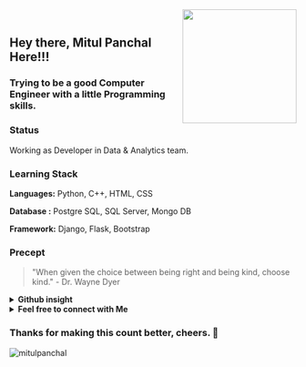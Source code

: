 <img align='right' src='https://media.giphy.com/media/bcKmIWkUMCjVm/giphy.gif' width='200"'>
<br>

## Hey there, Mitul Panchal Here!!!
### Trying to be a good Computer Engineer with a little Programming skills.

### Status
<p> Working as Developer in Data & Analytics team. </p>

### Learning Stack
<p> <b>Languages:</b> Python, C++, HTML, CSS </p>
<p> <b>Database :</b> Postgre SQL, SQL Server, Mongo DB </p>
<p> <b>Framework:</b> Django, Flask, Bootstrap </p>

### Precept

> "When given the choice between being right and being kind, choose kind." - Dr. Wayne Dyer

<!--
<details>
  <summary><b>Learning Stack</b></summary>
  <br>
  <p> <b>Languages:</b> Python, C++, HTML, CSS </p>
  <p> <b>Database :</b> Postgre SQL, SQL Server, Mongo DB </p>
  <p> <b>Framework:</b> Django, Flask, Bootstrap </p>
</details>  
-->

<details>
  <summary><b>Github insight</b></summary>
  <br>
  <img src="https://github-readme-stats.vercel.app/api/top-langs/?username=MitulPanchal&theme=light&layout=compact" />
  <br>
  <img src="https://github-readme-stats.vercel.app/api/?username=MitulPanchal&theme=black&show_icons=true&" />
</details>

<details>
  <summary><b>Feel free to connect with Me</b></summary>
  <br>
  
[![Linkedin Badge](https://img.shields.io/badge/-MitulPanchal-blue?style=flat-square&logo=Linkedin&logoColor=white&link=https://www.linkedin.com/in/MitulPanchal/)](https://www.linkedin.com/in/imitulpanchal/)
[![Instagram Badge](https://img.shields.io/badge/-MitulPanchal-e4405f?style=flat-square&logo=Instagram&logoColor=white&link=https://www.instagram.com/MitulPanchal/)](https://www.instagram.com/imitulpanchal/)
[![Website Badge](https://img.shields.io/badge/-MitulPanchal.co.in-e34f26?style=flat-square&logo=HTML5&logoColor=white&link=https://mitulpanchal.github.io/Portfolio/)](https://mitulpanchal.github.io/Portfolio/)
[![Gmail Badge](https://img.shields.io/badge/-imitulpanchal@gmail.com-d14836?style=flat-square&logo=Gmail&logoColor=white&link=mailto:imitulpanchal@gmail.com)](mailto:imitulpanchal@gmail.com)

</details>

### Thanks for making this count better, cheers. :beer: 
<img src="https://komarev.com/ghpvc/?username=mitulpanchal" alt="mitulpanchal" />
